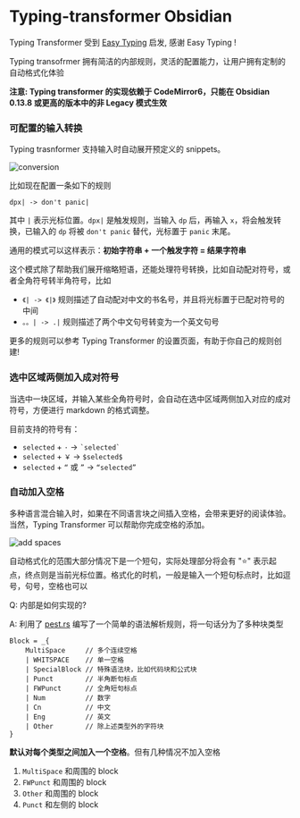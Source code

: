 

# Typing-transformer Obsidian

Typing Transformer 受到 [Easy Typing](https://github.com/Yaozhuwa/easy-typing-obsidian) 启发, 感谢 Easy Typing !

Typing transofrmer 拥有简洁的内部规则，灵活的配置能力，让用户拥有定制的自动格式化体验

**注意: Typing transformer 的实现依赖于 CodeMirror6，只能在 Obsidian 0.13.8 或更高的版本中的非 Legacy 模式生效**


### 可配置的输入转换

Typing trasnformer 支持输入时自动展开预定义的 snippets。

![conversion](https://user-images.githubusercontent.com/49832303/175769416-c0fce828-cf72-4d2d-b74d-8bf35f78ce27.gif)

比如现在配置一条如下的规则

```
dpx| -> don't panic|
```

其中 `|` 表示光标位置。`dpx|` 是触发规则，当输入 `dp` 后，再输入 `x`，将会触发转换，已输入的 `dp` 将被 `don't panic` 替代，光标置于 `panic` 末尾。

通用的模式可以这样表示：**初始字符串 + 一个触发字符 = 结果字符串**

这个模式除了帮助我们展开缩略短语，还能处理符号转换，比如自动配对符号，或者全角符号转半角符号，比如
- `《| -> 《|》` 规则描述了自动配对中文的书名号，并且将光标置于已配对符号的中间
- `。。| -> .|` 规则描述了两个中文句号转变为一个英文句号

更多的规则可以参考 Typing Transformer 的设置页面，有助于你自己的规则创建!

### 选中区域两侧加入成对符号

当选中一块区域，并输入某些全角符号时，会自动在选中区域两侧加入对应的成对符号，方便进行 markdown 的格式调整。

目前支持的符号有：

- `selected` + `·` -> `` `selected` ``
- `selected` + `￥` -> `$selected$`
- `selected` + `“` 或 `”` -> `“selected”`

### 自动加入空格

多种语言混合输入时，如果在不同语言块之间插入空格，会带来更好的阅读体验。当然，Typing Transformer 可以帮助你完成空格的添加。

![add spaces](https://user-images.githubusercontent.com/49832303/175770015-6dba97d6-5eb2-4d30-a28d-e7ae061c2e7a.gif)


自动格式化的范围大部分情况下是一个短句，实际处理部分将会有 "⭐️" 表示起点，终点则是当前光标位置。格式化的时机，一般是输入一个短句标点时，比如逗号，句号，空格也可以



Q: 内部是如何实现的?

A: 利用了 [pest.rs](https://pest.rs/) 编写了一个简单的语法解析规则，将一句话分为了多种块类型

```pest
Block = _{ 
    MultiSpace     // 多个连续空格
    | WHITSPACE    // 单一空格
    | SpecialBlock // 特殊语法块，比如代码块和公式块
    | Punct        // 半角断句标点
    | FWPunct      // 全角短句标点
    | Num          // 数字
    | Cn           // 中文
    | Eng          // 英文
    | Other        // 除上述类型外的字符块
}
```

**默认对每个类型之间加入一个空格**。但有几种情况不加入空格

1. `MultiSpace` 和周围的 block
1. `FWPunct` 和周围的 block
1. `Other` 和周围的 block
1. `Punct` 和左侧的 block

